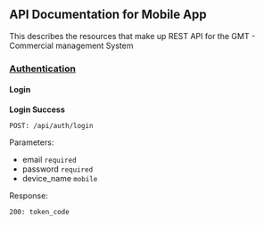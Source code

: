 ## API Documentation for Mobile App

This describes the resources that make up REST API for the GMT - Commercial management System

### [Authentication](#authentication)
#### Login

**Login Success**

    POST: /api/auth/login
Parameters:
 - email `required`
 - password `required`
 - device_name `mobile`

Response:

    200: token_code
